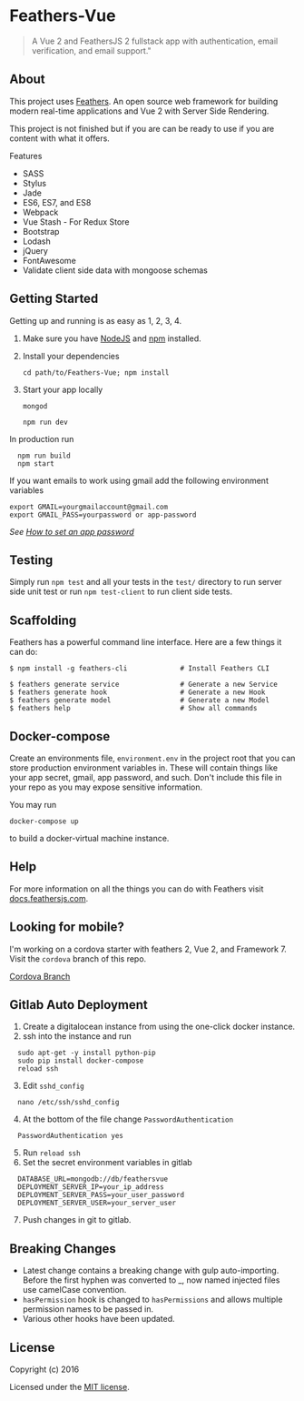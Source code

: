 # Feathers-Vue

> A Vue 2 and FeathersJS 2 fullstack app with authentication, email verification, and email support.&#34;

## About

This project uses [Feathers](http://feathersjs.com). An open source web framework for building modern real-time applications and Vue 2 with Server Side Rendering.

This project is not finished but if you are can be ready to use if you are content with what it offers.

Features
  - SASS
  - Stylus
  - Jade
  - ES6, ES7, and ES8
  - Webpack
  - Vue Stash - For Redux Store
  - Bootstrap
  - Lodash
  - jQuery
  - FontAwesome
  - Validate client side data with mongoose schemas

## Getting Started

Getting up and running is as easy as 1, 2, 3, 4.

1. Make sure you have [NodeJS](https://nodejs.org/) and [npm](https://www.npmjs.com/) installed.
2. Install your dependencies

    ```
    cd path/to/Feathers-Vue; npm install
    ```
3. Start your app locally

    ```
    mongod
    ```

    ```
    npm run dev
    ```

In production run

    
      npm run build
      npm start


    

If you want emails to work using gmail add the following environment variables
  ```
  export GMAIL=yourgmailaccount@gmail.com
  export GMAIL_PASS=yourpassword or app-password
  ```
_See [How to set an app password](https://support.google.com/accounts/answer/185833)_
## Testing

Simply run `npm test` and all your tests in the `test/` directory to run server side unit test or run  `npm test-client` to run client side tests.

## Scaffolding

Feathers has a powerful command line interface. Here are a few things it can do:

```
$ npm install -g feathers-cli             # Install Feathers CLI

$ feathers generate service               # Generate a new Service
$ feathers generate hook                  # Generate a new Hook
$ feathers generate model                 # Generate a new Model
$ feathers help                           # Show all commands
```

## Docker-compose
Create an environments file, `environment.env` in the project root that you can store production environment variables in. These will contain things like your app secret, gmail, app password, and such. Don't include this file in your repo as you may expose sensitive information.

You may run
```
docker-compose up
```
to build a docker-virtual machine instance.

## Help

For more information on all the things you can do with Feathers visit [docs.feathersjs.com](http://docs.feathersjs.com).

## Looking for mobile?
I'm working on a cordova starter with feathers 2, Vue 2, and Framework 7. Visit the `cordova` branch of this repo.

[Cordova Branch](https://github.com/codingfriend1/Feathers-Vue/tree/cordova)

## Gitlab Auto Deployment
1. Create a digitalocean instance from using the one-click docker instance.
2. ssh into the instance and run
  ```
    sudo apt-get -y install python-pip
    sudo pip install docker-compose
    reload ssh
  ```
3. Edit `sshd_config`

  ```
    nano /etc/ssh/sshd_config
  ```

4. At the bottom of the file change `PasswordAuthentication` 

  ```
    PasswordAuthentication yes
  ```
5. Run `reload ssh`
6. Set the secret environment variables in gitlab
  
  ```
    DATABASE_URL=mongodb://db/feathersvue
    DEPLOYMENT_SERVER_IP=your_ip_address
    DEPLOYMENT_SERVER_PASS=your_user_password
    DEPLOYMENT_SERVER_USER=your_server_user
  ```
7. Push changes in git to gitlab.

## Breaking Changes

  - Latest change contains a breaking change with gulp auto-importing. Before the first hyphen was converted to _, now named injected files use camelCase convention.
  - `hasPermission` hook is changed to `hasPermissions` and allows multiple permission names to be passed in.
  - Various other hooks have been updated.

## License

Copyright (c) 2016

Licensed under the [MIT license](LICENSE).
